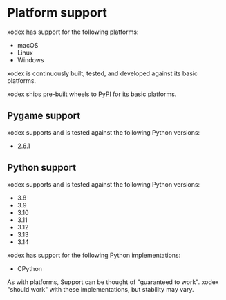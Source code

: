 # Platform support

xodex has support for the following platforms:

- macOS
- Linux
- Windows

xodex is continuously built, tested, and developed against its basic platforms.

xodex ships pre-built wheels to [PyPI](https://pypi.org/project/xodex/) for its basic
platforms.

## Pygame support

xodex supports and is tested against the following Python versions:

- 2.6.1

## Python support

xodex supports and is tested against the following Python versions:

- 3.8
- 3.9
- 3.10
- 3.11
- 3.12
- 3.13
- 3.14

xodex has support for the following Python implementations:

- CPython

As with platforms, Support can be thought of "guaranteed to work".
xodex "should work" with these implementations, but stability may vary.
